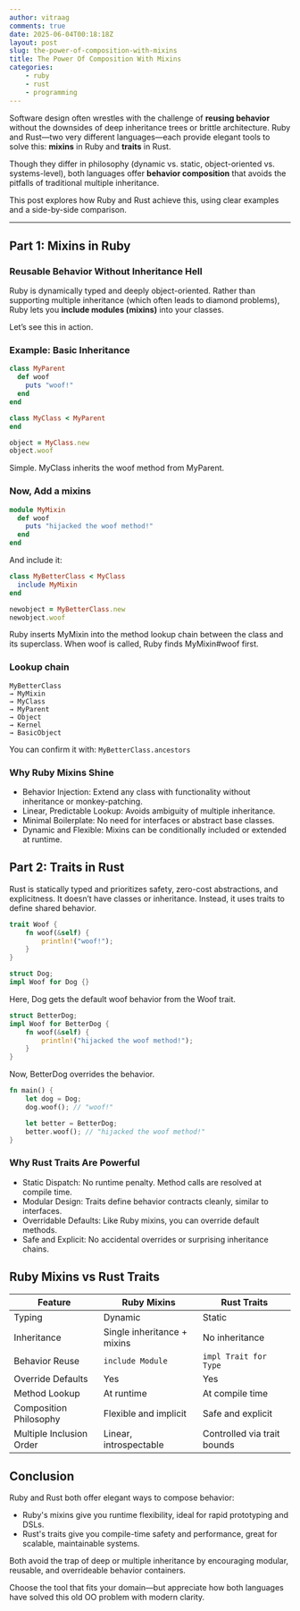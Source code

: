 ```yaml
---
author: vitraag
comments: true
date: 2025-06-04T00:18:18Z
layout: post
slug: the-power-of-composition-with-mixins
title: The Power Of Composition With Mixins
categories:
    - ruby
    - rust
    - programming
---
```

Software design often wrestles with the challenge of **reusing behavior** without the downsides of deep inheritance trees or brittle architecture. Ruby and Rust—two very different languages—each provide elegant tools to solve this: **mixins** in Ruby and **traits** in Rust.

Though they differ in philosophy (dynamic vs. static, object-oriented vs. systems-level), both languages offer **behavior composition** that avoids the pitfalls of traditional multiple inheritance.

This post explores how Ruby and Rust achieve this, using clear examples and a side-by-side comparison.

---
## Part 1: Mixins in Ruby

### Reusable Behavior Without Inheritance Hell

Ruby is dynamically typed and deeply object-oriented. Rather than supporting multiple inheritance (which often leads to diamond problems), Ruby lets you **include modules (mixins)** into your classes.

Let’s see this in action.

### Example: Basic Inheritance

```ruby
class MyParent
  def woof
    puts "woof!"
  end
end

class MyClass < MyParent
end

object = MyClass.new
object.woof
```

Simple. MyClass inherits the woof method from MyParent.

### Now, Add a mixins
```ruby
module MyMixin
  def woof
    puts "hijacked the woof method!"
  end
end
```

And include it:
```ruby
class MyBetterClass < MyClass
  include MyMixin
end

newobject = MyBetterClass.new
newobject.woof
```
Ruby inserts MyMixin into the method lookup chain between the class and its superclass. When woof is called, Ruby finds MyMixin#woof first.

### Lookup chain
```
MyBetterClass
→ MyMixin
→ MyClass
→ MyParent
→ Object
→ Kernel
→ BasicObject
```

You can confirm it with: `MyBetterClass.ancestors`

### Why Ruby Mixins Shine
- Behavior Injection: Extend any class with functionality without inheritance or monkey-patching.
- Linear, Predictable Lookup: Avoids ambiguity of multiple inheritance.
- Minimal Boilerplate: No need for interfaces or abstract base classes.
- Dynamic and Flexible: Mixins can be conditionally included or extended at runtime.

## Part 2: Traits in Rust
Rust is statically typed and prioritizes safety, zero-cost abstractions, and explicitness. It doesn’t have classes or inheritance. Instead, it uses traits to define shared behavior.

```rust
trait Woof {
    fn woof(&self) {
        println!("woof!");
    }
}

struct Dog;
impl Woof for Dog {}
```
Here, Dog gets the default woof behavior from the Woof trait.
```rust
struct BetterDog;
impl Woof for BetterDog {
    fn woof(&self) {
        println!("hijacked the woof method!");
    }
}
```
Now, BetterDog overrides the behavior.

```rust
fn main() {
    let dog = Dog;
    dog.woof(); // "woof!"

    let better = BetterDog;
    better.woof(); // "hijacked the woof method!"
}
```

### Why Rust Traits Are Powerful
- Static Dispatch: No runtime penalty. Method calls are resolved at compile time.
- Modular Design: Traits define behavior contracts cleanly, similar to interfaces.
- Overridable Defaults: Like Ruby mixins, you can override default methods.
- Safe and Explicit: No accidental overrides or surprising inheritance chains.

## Ruby Mixins vs Rust Traits

| Feature                  | Ruby Mixins                         | Rust Traits                           |
|--------------------------|-------------------------------------|---------------------------------------|
| Typing                   | Dynamic                             | Static                                |
| Inheritance              | Single inheritance + mixins         | No inheritance                        |
| Behavior Reuse           | `include Module`                    | `impl Trait for Type`                 |
| Override Defaults        | Yes                                 | Yes                                   |
| Method Lookup            | At runtime                          | At compile time                       |
| Composition Philosophy   | Flexible and implicit               | Safe and explicit                     |
| Multiple Inclusion Order | Linear, introspectable              | Controlled via trait bounds           |


## Conclusion
Ruby and Rust both offer elegant ways to compose behavior:

- Ruby's mixins give you runtime flexibility, ideal for rapid prototyping and DSLs.
- Rust's traits give you compile-time safety and performance, great for scalable, maintainable systems.

Both avoid the trap of deep or multiple inheritance by encouraging modular, reusable, and overrideable behavior containers.

Choose the tool that fits your domain—but appreciate how both languages have solved this old OO problem with modern clarity.
